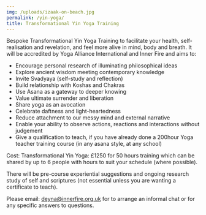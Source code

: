 ```yaml
---
img: /uploads/izaak-on-beach.jpg
permalink: /yin-yoga/
title: Transformational Yin Yoga Training
---
```

B﻿espoke Transformational Yin Yoga Training to facilitate your health, self-realisation and revelation, and feel more alive in mind, body and breath. It will be accredited by Yoga Alliance International and Inner Fire and aims to:

* Encourage p﻿ersonal research of illuminating philosophical ideas
* Explore ancient wisdom meeting contemporary knowledge
* Invite Svadyaya (self-study and reflection)
* Build relationship with Koshas and Chakras
* Use Asana as a gateway to deeper knowing
* Value ultimate surrender and liberation 
* Share yoga as an avocation 
* Celebrate daftness and light-heartedness
* R﻿educe attachment to our messy mind and external narrative
* Enable your a﻿bility to observe actions, reactions and interactions without judgement
* Give a qualification to teach, if you have already done a 200hour Yoga teacher training course (in any asana style, at any school)

C﻿ost: Transformational Yin Yoga: £1250 for 50 hours training which can be shared by up to 6 people with hours to suit your schedule (where possible).

There will be pre-course experiential suggestions and ongoing research study of self and scriptures (not essential unless you are wanting a certificate to teach).

P﻿lease email: deyna@innerfire.org.uk for to arrange an informal chat or for any specific answers to questions.